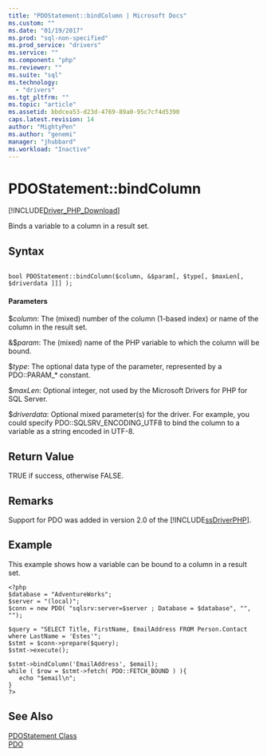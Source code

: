 ```yaml
---
title: "PDOStatement::bindColumn | Microsoft Docs"
ms.custom: ""
ms.date: "01/19/2017"
ms.prod: "sql-non-specified"
ms.prod_service: "drivers"
ms.service: ""
ms.component: "php"
ms.reviewer: ""
ms.suite: "sql"
ms.technology: 
  - "drivers"
ms.tgt_pltfrm: ""
ms.topic: "article"
ms.assetid: bbdcea53-d23d-4769-89a0-95c7cf4d5390
caps.latest.revision: 14
author: "MightyPen"
ms.author: "genemi"
manager: "jhubbard"
ms.workload: "Inactive"
---
```

# PDOStatement::bindColumn
[!INCLUDE[Driver_PHP_Download](../../includes/driver_php_download.md)]

Binds a variable to a column in a result set.  
  
## Syntax  
  
```  
  
bool PDOStatement::bindColumn($column, &$param[, $type[, $maxLen[, $driverdata ]]] );  
```  
  
#### Parameters  
$*column*: The (mixed) number of the column (1-based index) or name of the column in the result set.  
  
&$*param*: The (mixed) name of the PHP variable to which the column will be bound.  
  
$*type*: The optional data type of the parameter, represented by a PDO::PARAM_* constant.  
  
$*maxLen*: Optional integer, not used by the Microsoft Drivers for PHP for SQL Server.  
  
$*driverdata*: Optional mixed parameter(s) for the driver. For example, you could specify PDO::SQLSRV_ENCODING_UTF8 to bind the column to a variable as a string encoded in UTF-8.  
  
## Return Value  
TRUE if success, otherwise FALSE.  
  
## Remarks  
Support for PDO was added in version 2.0 of the [!INCLUDE[ssDriverPHP](../../includes/ssdriverphp_md.md)].  
  
## Example  
This example shows how a variable can be bound to a column in a result set.  
  
```  
<?php  
$database = "AdventureWorks";  
$server = "(local)";  
$conn = new PDO( "sqlsrv:server=$server ; Database = $database", "", "");  
  
$query = "SELECT Title, FirstName, EmailAddress FROM Person.Contact where LastName = 'Estes'";  
$stmt = $conn->prepare($query);  
$stmt->execute();  
  
$stmt->bindColumn('EmailAddress', $email);  
while ( $row = $stmt->fetch( PDO::FETCH_BOUND ) ){  
   echo "$email\n";  
}  
?>  
```  
  
## See Also  
[PDOStatement Class](../../connect/php/pdostatement-class.md)  
[PDO](http://go.microsoft.com/fwlink/?LinkID=187441)  
  
